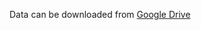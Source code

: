 Data can be downloaded from [Google Drive](https://drive.google.com/open?id=1ZXUIUBI9IFQyhvAlnTZVF2Ifd_rkX__K)
